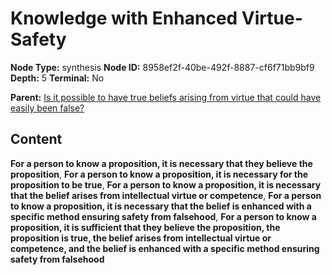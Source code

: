 # Knowledge with Enhanced Virtue-Safety

**Node Type:** synthesis
**Node ID:** 8958ef2f-40be-492f-8887-cf6f71bb9bf9
**Depth:** 5
**Terminal:** No

**Parent:** [Is it possible to have true beliefs arising from virtue that could have easily been false?](is-it-possible-to-have-true-beliefs-arising-from-virtue-that-could-have-easily-been-false-antithesis-fc2c5713-18a0-4ca3-8d1d-b225808d85af.md)

## Content

**For a person to know a proposition, it is necessary that they believe the proposition**, **For a person to know a proposition, it is necessary for the proposition to be true**, **For a person to know a proposition, it is necessary that the belief arises from intellectual virtue or competence**, **For a person to know a proposition, it is necessary that the belief is enhanced with a specific method ensuring safety from falsehood**, **For a person to know a proposition, it is sufficient that they believe the proposition, the proposition is true, the belief arises from intellectual virtue or competence, and the belief is enhanced with a specific method ensuring safety from falsehood**
